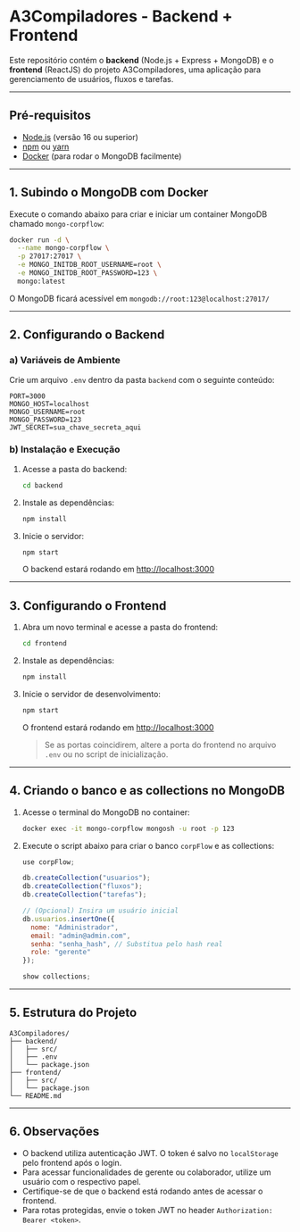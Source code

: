 # A3Compiladores - Backend + Frontend

Este repositório contém o **backend** (Node.js + Express + MongoDB) e o **frontend** (ReactJS) do projeto A3Compiladores, uma aplicação para gerenciamento de usuários, fluxos e tarefas.

---

## Pré-requisitos

- [Node.js](https://nodejs.org/) (versão 16 ou superior)
- [npm](https://www.npmjs.com/) ou [yarn](https://yarnpkg.com/)
- [Docker](https://www.docker.com/get-started) (para rodar o MongoDB facilmente)

---

## 1. Subindo o MongoDB com Docker

Execute o comando abaixo para criar e iniciar um container MongoDB chamado `mongo-corpflow`:

```bash
docker run -d \
  --name mongo-corpflow \
  -p 27017:27017 \
  -e MONGO_INITDB_ROOT_USERNAME=root \
  -e MONGO_INITDB_ROOT_PASSWORD=123 \
  mongo:latest
```

O MongoDB ficará acessível em `mongodb://root:123@localhost:27017/`

---

## 2. Configurando o Backend

### a) Variáveis de Ambiente

Crie um arquivo `.env` dentro da pasta `backend` com o seguinte conteúdo:

```
PORT=3000
MONGO_HOST=localhost
MONGO_USERNAME=root
MONGO_PASSWORD=123
JWT_SECRET=sua_chave_secreta_aqui
```

### b) Instalação e Execução

1. Acesse a pasta do backend:
   ```bash
   cd backend
   ```
2. Instale as dependências:
   ```bash
   npm install
   ```
3. Inicie o servidor:
   ```bash
   npm start
   ```
   O backend estará rodando em [http://localhost:3000](http://localhost:3000)

---

## 3. Configurando o Frontend

1. Abra um novo terminal e acesse a pasta do frontend:
   ```bash
   cd frontend
   ```
2. Instale as dependências:
   ```bash
   npm install
   ```
3. Inicie o servidor de desenvolvimento:
   ```bash
   npm start
   ```
   O frontend estará rodando em [http://localhost:3000](http://localhost:3000)  
   > Se as portas coincidirem, altere a porta do frontend no arquivo `.env` ou no script de inicialização.

---

## 4. Criando o banco e as collections no MongoDB

1. Acesse o terminal do MongoDB no container:
   ```bash
   docker exec -it mongo-corpflow mongosh -u root -p 123
   ```
2. Execute o script abaixo para criar o banco `corpFlow` e as collections:
   ```javascript
   use corpFlow;

   db.createCollection("usuarios");
   db.createCollection("fluxos");
   db.createCollection("tarefas");

   // (Opcional) Insira um usuário inicial
   db.usuarios.insertOne({
     nome: "Administrador",
     email: "admin@admin.com",
     senha: "senha_hash", // Substitua pelo hash real
     role: "gerente"
   });

   show collections;
   ```

---

## 5. Estrutura do Projeto

```
A3Compiladores/
├── backend/
│   ├── src/
│   ├── .env
│   └── package.json
├── frontend/
│   ├── src/
│   └── package.json
└── README.md
```

---

## 6. Observações

- O backend utiliza autenticação JWT. O token é salvo no `localStorage` pelo frontend após o login.
- Para acessar funcionalidades de gerente ou colaborador, utilize um usuário com o respectivo papel.
- Certifique-se de que o backend está rodando antes de acessar o frontend.
- Para rotas protegidas, envie o token JWT no header `Authorization: Bearer <token>`.

